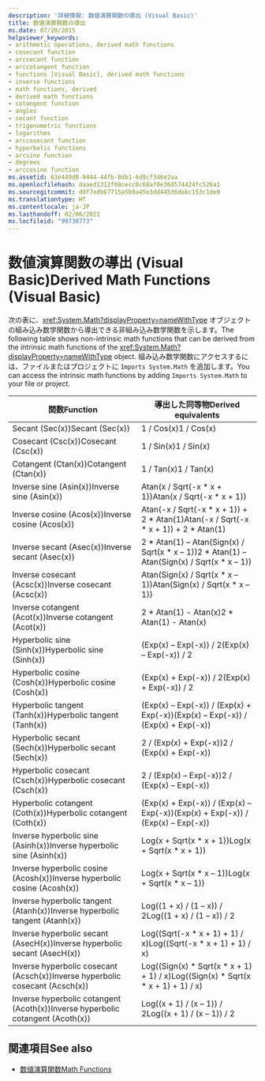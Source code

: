 ```yaml
---
description: '詳細情報: 数値演算関数の導出 (Visual Basic)'
title: 数値演算関数の導出
ms.date: 07/20/2015
helpviewer_keywords:
- arithmetic operations, derived math functions
- cosecant function
- arcsecant function
- arccotangent function
- functions [Visual Basic], derived math functions
- inverse functions
- math functions, derived
- derived math functions
- cotangent function
- angles
- secant function
- trigonometric functions
- logarithms
- arccosecant function
- hyperbolic functions
- arcsine function
- degrees
- arccosine function
ms.assetid: 63e449d8-9444-44fb-8db1-6d9cf346e2aa
ms.openlocfilehash: daaed1312f08cecc0c68af0e36d574424fc526a1
ms.sourcegitcommit: ddf7edb67715a5b9a45e3dd44536dabc153c1de0
ms.translationtype: HT
ms.contentlocale: ja-JP
ms.lasthandoff: 02/06/2021
ms.locfileid: "99730773"
---
```

# <a name="derived-math-functions-visual-basic"></a><span data-ttu-id="66250-103">数値演算関数の導出 (Visual Basic)</span><span class="sxs-lookup"><span data-stu-id="66250-103">Derived Math Functions (Visual Basic)</span></span>

<span data-ttu-id="66250-104">次の表に、<xref:System.Math?displayProperty=nameWithType> オブジェクトの組み込み数学関数から導出できる非組み込み数学関数を示します。</span><span class="sxs-lookup"><span data-stu-id="66250-104">The following table shows non-intrinsic math functions that can be derived from the intrinsic math functions of the <xref:System.Math?displayProperty=nameWithType> object.</span></span> <span data-ttu-id="66250-105">組み込み数学関数にアクセスするには、ファイルまたはプロジェクトに `Imports System.Math` を追加します。</span><span class="sxs-lookup"><span data-stu-id="66250-105">You can access the intrinsic math functions by adding `Imports System.Math` to your file or project.</span></span>  
  
|<span data-ttu-id="66250-106">関数</span><span class="sxs-lookup"><span data-stu-id="66250-106">Function</span></span>|<span data-ttu-id="66250-107">導出した同等物</span><span class="sxs-lookup"><span data-stu-id="66250-107">Derived equivalents</span></span>|  
|--------------|-------------------------|  
|<span data-ttu-id="66250-108">Secant (Sec(x))</span><span class="sxs-lookup"><span data-stu-id="66250-108">Secant (Sec(x))</span></span>|<span data-ttu-id="66250-109">1 / Cos(x)</span><span class="sxs-lookup"><span data-stu-id="66250-109">1 / Cos(x)</span></span>|  
|<span data-ttu-id="66250-110">Cosecant (Csc(x))</span><span class="sxs-lookup"><span data-stu-id="66250-110">Cosecant (Csc(x))</span></span>|<span data-ttu-id="66250-111">1 / Sin(x)</span><span class="sxs-lookup"><span data-stu-id="66250-111">1 / Sin(x)</span></span>|  
|<span data-ttu-id="66250-112">Cotangent (Ctan(x))</span><span class="sxs-lookup"><span data-stu-id="66250-112">Cotangent (Ctan(x))</span></span>|<span data-ttu-id="66250-113">1 / Tan(x)</span><span class="sxs-lookup"><span data-stu-id="66250-113">1 / Tan(x)</span></span>|  
|<span data-ttu-id="66250-114">Inverse sine (Asin(x))</span><span class="sxs-lookup"><span data-stu-id="66250-114">Inverse sine (Asin(x))</span></span>|<span data-ttu-id="66250-115">Atan(x / Sqrt(-x \* x + 1))</span><span class="sxs-lookup"><span data-stu-id="66250-115">Atan(x / Sqrt(-x \* x + 1))</span></span>|  
|<span data-ttu-id="66250-116">Inverse cosine (Acos(x))</span><span class="sxs-lookup"><span data-stu-id="66250-116">Inverse cosine (Acos(x))</span></span>|<span data-ttu-id="66250-117">Atan(-x / Sqrt(-x \* x + 1)) + 2 \* Atan(1)</span><span class="sxs-lookup"><span data-stu-id="66250-117">Atan(-x / Sqrt(-x \* x + 1)) + 2 \* Atan(1)</span></span>|  
|<span data-ttu-id="66250-118">Inverse secant (Asec(x))</span><span class="sxs-lookup"><span data-stu-id="66250-118">Inverse secant (Asec(x))</span></span>|<span data-ttu-id="66250-119">2 \* Atan(1) – Atan(Sign(x) / Sqrt(x \* x – 1))</span><span class="sxs-lookup"><span data-stu-id="66250-119">2 \* Atan(1) – Atan(Sign(x) / Sqrt(x \* x – 1))</span></span>|  
|<span data-ttu-id="66250-120">Inverse cosecant (Acsc(x))</span><span class="sxs-lookup"><span data-stu-id="66250-120">Inverse cosecant (Acsc(x))</span></span>|<span data-ttu-id="66250-121">Atan(Sign(x) / Sqrt(x \* x – 1))</span><span class="sxs-lookup"><span data-stu-id="66250-121">Atan(Sign(x) / Sqrt(x \* x – 1))</span></span>|  
|<span data-ttu-id="66250-122">Inverse cotangent (Acot(x))</span><span class="sxs-lookup"><span data-stu-id="66250-122">Inverse cotangent (Acot(x))</span></span>|<span data-ttu-id="66250-123">2 \* Atan(1) - Atan(x)</span><span class="sxs-lookup"><span data-stu-id="66250-123">2 \* Atan(1) - Atan(x)</span></span>|  
|<span data-ttu-id="66250-124">Hyperbolic sine (Sinh(x))</span><span class="sxs-lookup"><span data-stu-id="66250-124">Hyperbolic sine (Sinh(x))</span></span>|<span data-ttu-id="66250-125">(Exp(x) – Exp(-x)) / 2</span><span class="sxs-lookup"><span data-stu-id="66250-125">(Exp(x) – Exp(-x)) / 2</span></span>|  
|<span data-ttu-id="66250-126">Hyperbolic cosine (Cosh(x))</span><span class="sxs-lookup"><span data-stu-id="66250-126">Hyperbolic cosine (Cosh(x))</span></span>|<span data-ttu-id="66250-127">(Exp(x) + Exp(-x)) / 2</span><span class="sxs-lookup"><span data-stu-id="66250-127">(Exp(x) + Exp(-x)) / 2</span></span>|  
|<span data-ttu-id="66250-128">Hyperbolic tangent (Tanh(x))</span><span class="sxs-lookup"><span data-stu-id="66250-128">Hyperbolic tangent (Tanh(x))</span></span>|<span data-ttu-id="66250-129">(Exp(x) – Exp(-x)) / (Exp(x) + Exp(-x))</span><span class="sxs-lookup"><span data-stu-id="66250-129">(Exp(x) – Exp(-x)) / (Exp(x) + Exp(-x))</span></span>|  
|<span data-ttu-id="66250-130">Hyperbolic secant (Sech(x))</span><span class="sxs-lookup"><span data-stu-id="66250-130">Hyperbolic secant (Sech(x))</span></span>|<span data-ttu-id="66250-131">2 / (Exp(x) + Exp(-x))</span><span class="sxs-lookup"><span data-stu-id="66250-131">2 / (Exp(x) + Exp(-x))</span></span>|  
|<span data-ttu-id="66250-132">Hyperbolic cosecant (Csch(x))</span><span class="sxs-lookup"><span data-stu-id="66250-132">Hyperbolic cosecant (Csch(x))</span></span>|<span data-ttu-id="66250-133">2 / (Exp(x) – Exp(-x))</span><span class="sxs-lookup"><span data-stu-id="66250-133">2 / (Exp(x) – Exp(-x))</span></span>|  
|<span data-ttu-id="66250-134">Hyperbolic cotangent (Coth(x))</span><span class="sxs-lookup"><span data-stu-id="66250-134">Hyperbolic cotangent (Coth(x))</span></span>|<span data-ttu-id="66250-135">(Exp(x) + Exp(-x)) / (Exp(x) – Exp(-x))</span><span class="sxs-lookup"><span data-stu-id="66250-135">(Exp(x) + Exp(-x)) / (Exp(x) – Exp(-x))</span></span>|  
|<span data-ttu-id="66250-136">Inverse hyperbolic sine (Asinh(x))</span><span class="sxs-lookup"><span data-stu-id="66250-136">Inverse hyperbolic sine (Asinh(x))</span></span>|<span data-ttu-id="66250-137">Log(x + Sqrt(x \* x + 1))</span><span class="sxs-lookup"><span data-stu-id="66250-137">Log(x + Sqrt(x \* x + 1))</span></span>|  
|<span data-ttu-id="66250-138">Inverse hyperbolic cosine (Acosh(x))</span><span class="sxs-lookup"><span data-stu-id="66250-138">Inverse hyperbolic cosine (Acosh(x))</span></span>|<span data-ttu-id="66250-139">Log(x + Sqrt(x \* x – 1))</span><span class="sxs-lookup"><span data-stu-id="66250-139">Log(x + Sqrt(x \* x – 1))</span></span>|  
|<span data-ttu-id="66250-140">Inverse hyperbolic tangent (Atanh(x))</span><span class="sxs-lookup"><span data-stu-id="66250-140">Inverse hyperbolic tangent (Atanh(x))</span></span>|<span data-ttu-id="66250-141">Log((1 + x) / (1 – x)) / 2</span><span class="sxs-lookup"><span data-stu-id="66250-141">Log((1 + x) / (1 – x)) / 2</span></span>|  
|<span data-ttu-id="66250-142">Inverse hyperbolic secant (AsecH(x))</span><span class="sxs-lookup"><span data-stu-id="66250-142">Inverse hyperbolic secant (AsecH(x))</span></span>|<span data-ttu-id="66250-143">Log((Sqrt(-x \* x + 1) + 1) / x)</span><span class="sxs-lookup"><span data-stu-id="66250-143">Log((Sqrt(-x \* x + 1) + 1) / x)</span></span>|  
|<span data-ttu-id="66250-144">Inverse hyperbolic cosecant (Acsch(x))</span><span class="sxs-lookup"><span data-stu-id="66250-144">Inverse hyperbolic cosecant (Acsch(x))</span></span>|<span data-ttu-id="66250-145">Log((Sign(x) \* Sqrt(x \* x + 1) + 1) / x)</span><span class="sxs-lookup"><span data-stu-id="66250-145">Log((Sign(x) \* Sqrt(x \* x + 1) + 1) / x)</span></span>|  
|<span data-ttu-id="66250-146">Inverse hyperbolic cotangent (Acoth(x))</span><span class="sxs-lookup"><span data-stu-id="66250-146">Inverse hyperbolic cotangent (Acoth(x))</span></span>|<span data-ttu-id="66250-147">Log((x + 1) / (x – 1)) / 2</span><span class="sxs-lookup"><span data-stu-id="66250-147">Log((x + 1) / (x – 1)) / 2</span></span>|  
  
## <a name="see-also"></a><span data-ttu-id="66250-148">関連項目</span><span class="sxs-lookup"><span data-stu-id="66250-148">See also</span></span>

- [<span data-ttu-id="66250-149">数値演算関数</span><span class="sxs-lookup"><span data-stu-id="66250-149">Math Functions</span></span>](../functions/math-functions.md)
